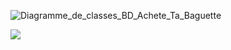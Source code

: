 ![Diagramme_de_classes_BD_Achete_Ta_Baguette](https://github.com/cegepmatane/AcheteTaBaguette/blob/master/documentation/Diagramme_de_classes_BD_Achete_Ta_Baguette.png)

<img src="https://github.com/cegepmatane/AcheteTaBaguette/blob/master/documentation/Diagramme_de_classes_BD_Achete_Ta_Baguette.png">